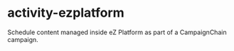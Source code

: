 # activity-ezplatform
Schedule content managed inside eZ Platform as part of a CampaignChain campaign.

